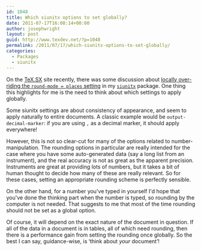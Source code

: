 ```yaml
---
id: 1048
title: Which siunitx options to set globally?
date: 2011-07-17T16:08:14+00:00
author: josephwright
layout: post
guid: http://www.texdev.net/?p=1048
permalink: /2011/07/17/which-siunitx-options-to-set-globally/
categories:
  - Packages
  - siunitx
---
```

On the [TeX.SX](http://tex.stackexchange.com/) site recently, there was some discussion about [locally over-riding the `round-mode = places` setting](http://tex.stackexchange.com/q/23193/73) in my [`siunitx`](https://ctan.org/pkg/siunitx) package. One thing this highlights for me is the need to think about which settings to apply globally.

Some siunitx settings are about consistency of appearance, and seem to apply naturally to entire documents. A classic example would be `output-decimal-marker`: if you are using `,` as a decimal marker, it should apply everywhere!

However, this is not so clear-cut for many of the options related to number-manipulation. The rounding options in particular are really intended for the case where you have some auto-generated data (say a long list from an instrument), and the real accuracy is not as great as the apparent precision. Instruments are great at providing lots of numbers, but it takes a bit of human thought to decide how many of these are really relevant. So for these cases, setting an appropriate rounding scheme is perfectly sensible.

On the other hand, for a number you've typed in yourself I'd hope that you've done the thinking part when the number is typed, so rounding by the computer is not needed. That suggests to me that most of the time rounding should not be set as a global option.

Of course, it will depend on the exact nature of the document in question. If all of the data in a document is in tables, all of which need rounding, then there is a performance gain from setting the rounding once globally. So the best I can say, guidance-wise, is ‘think about _your_ document’!

